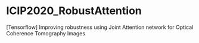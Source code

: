 # ICIP2020_RobustAttention
[Tensorflow] Improving robustness using Joint Attention network for Optical Coherence Tomography Images 
